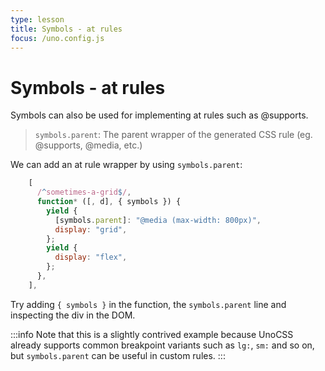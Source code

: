 ```yaml
---
type: lesson
title: Symbols - at rules
focus: /uno.config.js
---
```


# Symbols - at rules

Symbols can also be used for implementing at rules such as @supports.

> `symbols.parent`: The parent wrapper of the generated CSS rule (eg. @supports, @media, etc.)

We can add an at rule wrapper by using `symbols.parent`:

```js
    [
      /^sometimes-a-grid$/,
      function* ([, d], { symbols }) {
        yield {
          [symbols.parent]: "@media (max-width: 800px)",
          display: "grid",
        };
        yield {
          display: "flex",
        };
      },
    ],
```

Try adding `{ symbols }` in the function, the `symbols.parent` line and inspecting the div in the DOM.

:::info
Note that this is a slightly contrived example because UnoCSS already supports common breakpoint variants such as `lg:`, `sm:` and so on, but `symbols.parent` can be useful in custom rules.
:::
